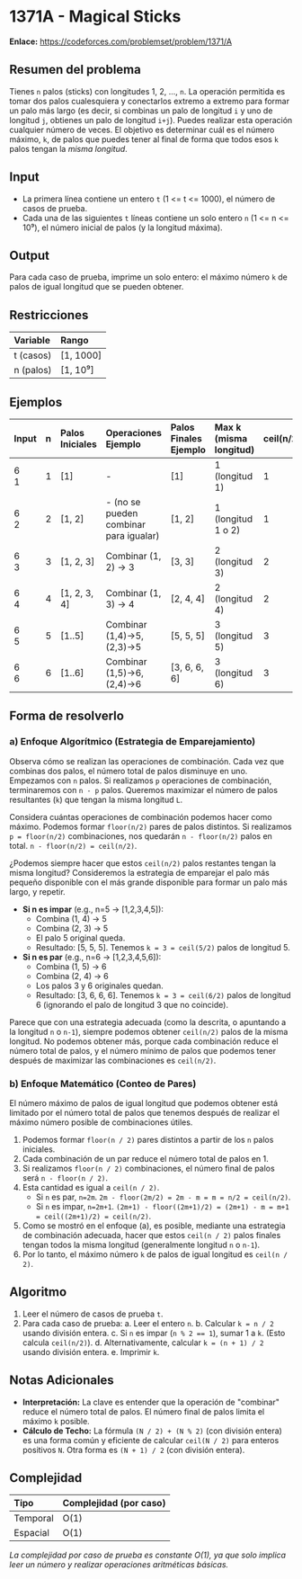 # 1371A - Magical Sticks

**Enlace:** https://codeforces.com/problemset/problem/1371/A

## Resumen del problema
Tienes `n` palos (sticks) con longitudes 1, 2, ..., `n`. La operación permitida es tomar dos palos cualesquiera y conectarlos extremo a extremo para formar un palo más largo (es decir, si combinas un palo de longitud `i` y uno de longitud `j`, obtienes un palo de longitud `i+j`). Puedes realizar esta operación cualquier número de veces. El objetivo es determinar cuál es el número máximo, `k`, de palos que puedes tener al final de forma que todos esos `k` palos tengan la *misma longitud*.

## Input
-   La primera línea contiene un entero `t` (1 <= t <= 1000), el número de casos de prueba.
-   Cada una de las siguientes `t` líneas contiene un solo entero `n` (1 <= n <= 10⁹), el número inicial de palos (y la longitud máxima).

## Output
Para cada caso de prueba, imprime un solo entero: el máximo número `k` de palos de igual longitud que se pueden obtener.

## Restricciones

| Variable      | Rango      |
| :------------ | :--------- |
| t (casos)     | [1, 1000]  |
| n (palos)     | [1, 10⁹]   |

## Ejemplos

| Input   | n | Palos Iniciales | Operaciones Ejemplo                   | Palos Finales Ejemplo | Max k (misma longitud) | ceil(n/2) | Output |
| :------ | :- | :-------------- | :------------------------------------ | :-------------------- | :--------------------- | :-------- | :----- |
| 6 <br> 1 | 1 | [1]             | -                                     | [1]                   | 1 (longitud 1)         | 1         | `1`    |
| 6 <br> 2 | 2 | [1, 2]          | - (no se pueden combinar para igualar) | [1, 2]                | 1 (longitud 1 o 2)     | 1         | `1`    |
| 6 <br> 3 | 3 | [1, 2, 3]       | Combinar (1, 2) -> 3                  | [3, 3]                | 2 (longitud 3)         | 2         | `2`    |
| 6 <br> 4 | 4 | [1, 2, 3, 4]    | Combinar (1, 3) -> 4                  | [2, 4, 4]             | 2 (longitud 4)         | 2         | `2`    |
| 6 <br> 5 | 5 | [1..5]          | Combinar (1,4)->5, (2,3)->5           | [5, 5, 5]             | 3 (longitud 5)         | 3         | `3`    |
| 6 <br> 6 | 6 | [1..6]          | Combinar (1,5)->6, (2,4)->6           | [3, 6, 6, 6]          | 3 (longitud 6)         | 3         | `3`    |

## Forma de resolverlo

### a) Enfoque Algorítmico (Estrategia de Emparejamiento)
Observa cómo se realizan las operaciones de combinación. Cada vez que combinas dos palos, el número total de palos disminuye en uno. Empezamos con `n` palos. Si realizamos `p` operaciones de combinación, terminaremos con `n - p` palos.
Queremos maximizar el número de palos resultantes (`k`) que tengan la misma longitud `L`.

Considera cuántas operaciones de combinación podemos hacer como máximo. Podemos formar `floor(n/2)` pares de palos distintos. Si realizamos `p = floor(n/2)` combinaciones, nos quedarán `n - floor(n/2)` palos en total.
`n - floor(n/2) = ceil(n/2)`.

¿Podemos siempre hacer que estos `ceil(n/2)` palos restantes tengan la misma longitud?
Consideremos la estrategia de emparejar el palo más pequeño disponible con el más grande disponible para formar un palo más largo, y repetir.
-   **Si n es impar** (e.g., n=5 -> [1,2,3,4,5]):
    -   Combina (1, 4) -> 5
    -   Combina (2, 3) -> 5
    -   El palo 5 original queda.
    -   Resultado: [5, 5, 5]. Tenemos `k = 3 = ceil(5/2)` palos de longitud 5.
-   **Si n es par** (e.g., n=6 -> [1,2,3,4,5,6]):
    -   Combina (1, 5) -> 6
    -   Combina (2, 4) -> 6
    -   Los palos 3 y 6 originales quedan.
    -   Resultado: [3, 6, 6, 6]. Tenemos `k = 3 = ceil(6/2)` palos de longitud 6 (ignorando el palo de longitud 3 que no coincide).

Parece que con una estrategia adecuada (como la descrita, o apuntando a la longitud `n` o `n-1`), siempre podemos obtener `ceil(n/2)` palos de la misma longitud. No podemos obtener más, porque cada combinación reduce el número total de palos, y el número mínimo de palos que podemos tener después de maximizar las combinaciones es `ceil(n/2)`.

### b) Enfoque Matemático (Conteo de Pares)
El número máximo de palos de igual longitud que podemos obtener está limitado por el número total de palos que tenemos después de realizar el máximo número posible de combinaciones útiles.
1.  Podemos formar `floor(n / 2)` pares distintos a partir de los `n` palos iniciales.
2.  Cada combinación de un par reduce el número total de palos en 1.
3.  Si realizamos `floor(n / 2)` combinaciones, el número final de palos será `n - floor(n / 2)`.
4.  Esta cantidad es igual a `ceil(n / 2)`.
    *   Si `n` es par, `n=2m`. `2m - floor(2m/2) = 2m - m = m = n/2 = ceil(n/2)`.
    *   Si `n` es impar, `n=2m+1`. `(2m+1) - floor((2m+1)/2) = (2m+1) - m = m+1 = ceil((2m+1)/2) = ceil(n/2)`.
5.  Como se mostró en el enfoque (a), es posible, mediante una estrategia de combinación adecuada, hacer que estos `ceil(n / 2)` palos finales tengan todos la misma longitud (generalmente longitud `n` o `n-1`).
6.  Por lo tanto, el máximo número `k` de palos de igual longitud es `ceil(n / 2)`.

## Algoritmo
1.  Leer el número de casos de prueba `t`.
2.  Para cada caso de prueba:
    a.  Leer el entero `n`.
    b.  Calcular `k = n / 2` usando división entera.
    c.  Si `n` es impar (`n % 2 == 1`), sumar 1 a `k`. (Esto calcula `ceil(n/2)`).
    d.  Alternativamente, calcular `k = (n + 1) / 2` usando división entera.
    e.  Imprimir `k`.

## Notas Adicionales
*   **Interpretación:** La clave es entender que la operación de "combinar" reduce el número total de palos. El número final de palos limita el máximo `k` posible.
*   **Cálculo de Techo:** La fórmula `(N / 2) + (N % 2)` (con división entera) es una forma común y eficiente de calcular `ceil(N / 2)` para enteros positivos `N`. Otra forma es `(N + 1) / 2` (con división entera).

## Complejidad

| Tipo        | Complejidad (por caso) |
| :---------- | :--------------------- |
| Temporal    | O(1)                   |
| Espacial    | O(1)                   |

*La complejidad por caso de prueba es constante O(1), ya que solo implica leer un número y realizar operaciones aritméticas básicas.*